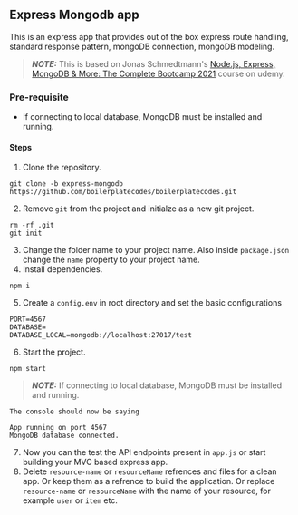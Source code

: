 ## Express Mongodb app
This is an express app that provides out of the box express route handling, standard response pattern, mongoDB connection, mongoDB modeling.

> **_NOTE:_** This is based on Jonas Schmedtmann's [Node.js, Express, MongoDB & More: The Complete Bootcamp 2021](https://www.udemy.com/course/nodejs-express-mongodb-bootcamp/) course on udemy.

### Pre-requisite
- If connecting to local database, MongoDB must be installed and running.

#### Steps
1. Clone the repository.
```
git clone -b express-mongodb https://github.com/boilerplatecodes/boilerplatecodes.git
```
2. Remove `git` from the project and initialze as a new git project.
```
rm -rf .git
git init
```
3. Change the folder name to your project name. Also inside `package.json` change the `name` property to your project name.
4. Install dependencies.
```
npm i
```
5. Create a `config.env` in root directory and set the basic configurations
```
PORT=4567
DATABASE=
DATABASE_LOCAL=mongodb://localhost:27017/test
``` 
6. Start the project.
```
npm start
```
> **_NOTE:_**  If connecting to local database, MongoDB must be installed and running.

    The console should now be saying
```
App running on port 4567
MongoDB database connected.
```

7. Now you can the test the API endpoints present in `app.js` or start building your MVC based express app.
8. Delete `resource-name` or `resourceName` refrences and files for a clean app. Or keep them as a refrence to build the application. Or replace `resource-name` or `resourceName` with the name of your resource, for example `user` or `item` etc.
